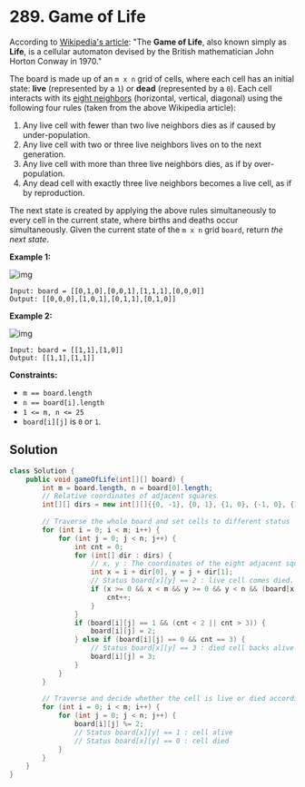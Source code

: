 # 289. Game of Life

According to [Wikipedia's article](https://en.wikipedia.org/wiki/Conway's_Game_of_Life): "The **Game of Life**, also known simply as **Life**, is a cellular automaton devised by the British mathematician John Horton Conway in 1970."

The board is made up of an `m x n` grid of cells, where each cell has an initial state: **live** (represented by a `1`) or **dead** (represented by a `0`). Each cell interacts with its [eight neighbors](https://en.wikipedia.org/wiki/Moore_neighborhood) (horizontal, vertical, diagonal) using the following four rules (taken from the above Wikipedia article):

1. Any live cell with fewer than two live neighbors dies as if caused by under-population.
2. Any live cell with two or three live neighbors lives on to the next generation.
3. Any live cell with more than three live neighbors dies, as if by over-population.
4. Any dead cell with exactly three live neighbors becomes a live cell, as if by reproduction.

The next state is created by applying the above rules simultaneously to every cell in the current state, where births and deaths occur simultaneously. Given the current state of the `m x n` grid `board`, return *the next state*.

 

**Example 1:**

![img](https://assets.leetcode.com/uploads/2020/12/26/grid1.jpg)

```
Input: board = [[0,1,0],[0,0,1],[1,1,1],[0,0,0]]
Output: [[0,0,0],[1,0,1],[0,1,1],[0,1,0]]
```

**Example 2:**

![img](https://assets.leetcode.com/uploads/2020/12/26/grid2.jpg)

```
Input: board = [[1,1],[1,0]]
Output: [[1,1],[1,1]]
```

 

**Constraints:**

- `m == board.length`
- `n == board[i].length`
- `1 <= m, n <= 25`
- `board[i][j]` is `0` or `1`.



## Solution

```java
class Solution {
    public void gameOfLife(int[][] board) {
        int m = board.length, n = board[0].length;
        // Relative coordinates of adjacent squares
        int[][] dirs = new int[][]{{0, -1}, {0, 1}, {1, 0}, {-1, 0}, {1, 1}, {1, -1}, {-1, 1}, {-1, -1}};
        
        // Traverse the whole board and set cells to different status
        for (int i = 0; i < m; i++) {
            for (int j = 0; j < n; j++) {
                int cnt = 0;
                for (int[] dir : dirs) {
                    // x, y : The coordinates of the eight adjacent squares
                    int x = i + dir[0], y = j + dir[1];
                    // Status board[x][y] == 2 : live cell comes died.
                    if (x >= 0 && x < m && y >= 0 && y < n && (board[x][y] == 1 || board[x][y] == 2)) {
                        cnt++;
                    }
                }
                if (board[i][j] == 1 && (cnt < 2 || cnt > 3)) {
                    board[i][j] = 2;
                } else if (board[i][j] == 0 && cnt == 3) {
                    // Status board[x][y] == 3 : died cell backs alive.
                    board[i][j] = 3;
                }
            }
        }
        
        // Traverse and decide whether the cell is live or died according to its status
        for (int i = 0; i < m; i++) {
            for (int j = 0; j < n; j++) {
                board[i][j] %= 2;
                // Status board[x][y] == 1 : cell alive
                // Status board[x][y] == 0 : cell died
            }
        }
    }
}
```

